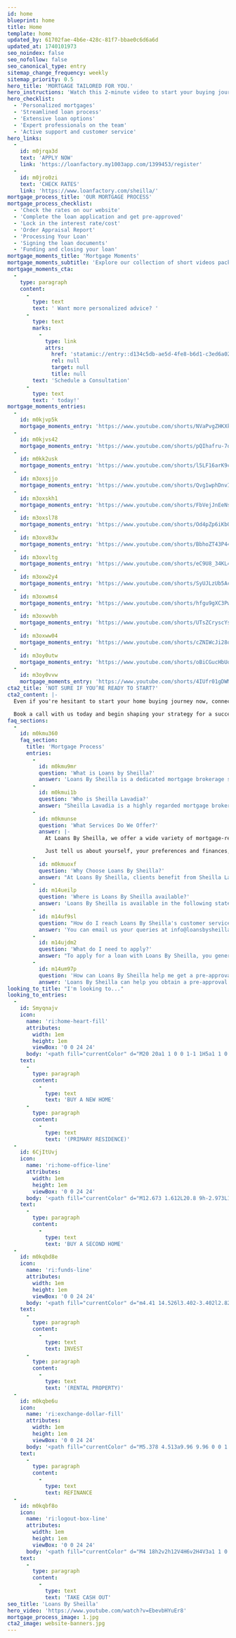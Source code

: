 ```yaml
---
id: home
blueprint: home
title: Home
template: home
updated_by: 61702fae-4b6e-428c-81f7-bbae0c6d6a6d
updated_at: 1740101973
seo_noindex: false
seo_nofollow: false
seo_canonical_type: entry
sitemap_change_frequency: weekly
sitemap_priority: 0.5
hero_title: 'MORTGAGE TAILORED FOR YOU.'
hero_instructions: 'Watch this 2-minute video to start your buying journey and get access to:'
hero_checklist:
  - 'Personalized mortgages'
  - 'Streamlined loan process'
  - 'Extensive loan options'
  - 'Expert professionals on the team'
  - 'Active support and customer service'
hero_links:
  -
    id: m0jrqa3d
    text: 'APPLY NOW'
    link: 'https://loanfactory.my1003app.com/1399453/register'
  -
    id: m0jro0zi
    text: 'CHECK RATES'
    link: 'https://www.loanfactory.com/sheilla/'
mortgage_process_title: 'OUR MORTGAGE PROCESS'
mortgage_process_checklist:
  - 'Check the rates on our website'
  - 'Complete the loan application and get pre-approved'
  - 'Lock in the interest rate/cost'
  - 'Order Appraisal Report'
  - 'Processing Your Loan'
  - 'Signing the loan documents'
  - 'Funding and closing your loan'
mortgage_moments_title: 'Mortgage Moments'
mortgage_moments_subtitle: 'Explore our collection of short videos packed with essential tips and insights on loans and mortgages. Perfect for busy individuals looking to make informed decisions quickly.'
mortgage_moments_cta:
  -
    type: paragraph
    content:
      -
        type: text
        text: ' Want more personalized advice? '
      -
        type: text
        marks:
          -
            type: link
            attrs:
              href: 'statamic://entry::d134c5db-ae5d-4fe8-b6d1-c3ed6a02911d'
              rel: null
              target: null
              title: null
        text: 'Schedule a Consultation'
      -
        type: text
        text: ' today!'
mortgage_moments_entries:
  -
    id: m0kjvp5k
    mortgage_moments_entry: 'https://www.youtube.com/shorts/NVaPvgZHKXk'
  -
    id: m0kjvs42
    mortgage_moments_entry: 'https://www.youtube.com/shorts/pQIhafru-7o'
  -
    id: m0kk2usk
    mortgage_moments_entry: 'https://www.youtube.com/shorts/l5LF16arK9c'
  -
    id: m3oxsjjo
    mortgage_moments_entry: 'https://www.youtube.com/shorts/Qvg1wphDnvI'
  -
    id: m3oxskh1
    mortgage_moments_entry: 'https://www.youtube.com/shorts/FbVejJnEeNs'
  -
    id: m3oxsl78
    mortgage_moments_entry: 'https://www.youtube.com/shorts/Od4pZp6iKbQ'
  -
    id: m3oxv83w
    mortgage_moments_entry: 'https://www.youtube.com/shorts/BbhoZT43P44'
  -
    id: m3oxvltg
    mortgage_moments_entry: 'https://www.youtube.com/shorts/eC9U8_34KL4'
  -
    id: m3oxw2y4
    mortgage_moments_entry: 'https://www.youtube.com/shorts/SyUJLzUb5Ac'
  -
    id: m3oxwms4
    mortgage_moments_entry: 'https://www.youtube.com/shorts/hfgu9gXC3Pw'
  -
    id: m3oxwvbh
    mortgage_moments_entry: 'https://www.youtube.com/shorts/UTsZCryscYs'
  -
    id: m3oxww04
    mortgage_moments_entry: 'https://www.youtube.com/shorts/cZNIWcJi28o'
  -
    id: m3oy0utw
    mortgage_moments_entry: 'https://www.youtube.com/shorts/oBiCGucHbUo'
  -
    id: m3oy0vvw
    mortgage_moments_entry: 'https://www.youtube.com/shorts/4IUfr01gDWM'
cta2_title: 'NOT SURE IF YOU’RE READY TO START?'
cta2_content: |-
  Even if you're hesitant to start your home buying journey now, connecting to an expert is the first step to being successful at getting the home you want. By understanding the steps you can take to prepare, you’ll position yourself for a smoother and more informed buying experience.

  Book a call with us today and begin shaping your strategy for a successful home purchase.
faq_sections:
  -
    id: m0kmu360
    faq_section:
      title: 'Mortgage Process'
      entries:
        -
          id: m0kmu9mr
          question: 'What is Loans by Sheilla?'
          answer: 'Loans By Sheilla is a dedicated mortgage brokerage service spearheaded by Sheilla Lavadia, a seasoned mortgage professional with over 20 years of experience in the industry. Our mission is to empower individuals and families to achieve their homeownership dreams by providing knowledgeable, personalized, and efficient mortgage solutions tailored to meet diverse financial needs.'
        -
          id: m0kmui1b
          question: 'Who is Sheilla Lavadia?'
          answer: "Sheilla Lavadia is a highly regarded mortgage broker whose extensive experience set her apart in the competitive mortgage landscape. With a strong commitment to client education and satisfaction, Sheilla has mastered the intricacies of mortgage financing and is passionate about guiding her clients through every step of the process. Her wealth of knowledge enables her to tailor mortgage options and solutions that align with each client's unique financial circumstances."
        -
          id: m0kmunse
          question: 'What Services Do We Offer?'
          answer: |-
            At Loans By Sheilla, we offer a wide variety of mortgage-related services, including home purchase loans, refinancing options, pre-approval services, investment property financing, and tailored guidance.

            Just tell us about yourself, your preferences and finances, and we'll provide you with the best rate that suits your situation.
        -
          id: m0kmuoxf
          question: 'Why Choose Loans By Sheilla?'
          answer: "At Loans By Sheilla, clients benefit from Sheilla Lavadia's 20 years of experience, ensuring expert guidance and customized mortgage solutions tailored to individual needs. Our commitment to transparent communication and personalized service empowers clients to make informed decisions throughout the entire mortgage process."
        -
          id: m14ueilp
          question: 'Where is Loans By Sheilla available?'
          answer: 'Loans By Sheilla is available in the following states: Washington, Arkansas, Texas, California, Florida, Oregon, and Arizona.'
        -
          id: m14uf9sl
          question: "How do I reach Loans By Sheilla's customer service?"
          answer: 'You can email us your queries at info@loansbysheilla.com or call us at (425) 900-6082. We are available from Mondays to Fridays, 8AM-5PM, Pacific Standard Time.'
        -
          id: m14ujdm2
          question: 'What do I need to apply?'
          answer: "To apply for a loan with Loans By Sheilla, you generally need to provide personal information, identification, and income verification documents. You'll also need to share employment details and complete the lender's application form."
        -
          id: m14um97p
          question: 'How can Loans By Sheilla help me get a pre-approval letter?'
          answer: 'Loans By Sheilla can help you obtain a pre-approval letter by first assessing your financial information, including your income, credit history, and debt-to-income ratio. Once your application is reviewed and deemed eligible, they will issue a pre-approval letter indicating the loan amount you qualify for. This letter can be beneficial for demonstrating your financial credibility to potential sellers or real estate agents when purchasing a home.'
looking_to_title: "I'm looking to..."
looking_to_entries:
  -
    id: Smyqnajv
    icon:
      name: 'ri:home-heart-fill'
      attributes:
        width: 1em
        height: 1em
        viewBox: '0 0 24 24'
      body: '<path fill="currentColor" d="M20 20a1 1 0 0 1-1 1H5a1 1 0 0 1-1-1v-9H1l10.327-9.388a1 1 0 0 1 1.346 0L23 11h-3zm-8-3l3.359-3.359a2.25 2.25 0 0 0-3.182-3.182l-.177.177l-.177-.177a2.25 2.25 0 0 0-3.182 3.182z"/>'
    text:
      -
        type: paragraph
        content:
          -
            type: text
            text: 'BUY A NEW HOME'
      -
        type: paragraph
        content:
          -
            type: text
            text: '(PRIMARY RESIDENCE)'
  -
    id: 6CjItUvj
    icon:
      name: 'ri:home-office-line'
      attributes:
        width: 1em
        height: 1em
        viewBox: '0 0 24 24'
      body: '<path fill="currentColor" d="M12.673 1.612L20.8 9h-2.973L12 3.703L6 9.158V19h5v2H5a1 1 0 0 1-1-1v-9H1l10.327-9.388a1 1 0 0 1 1.346 0M14 11h9v7h-9zm2 2v3h5v-3zm8 8H13v-2h11z"/>'
    text:
      -
        type: paragraph
        content:
          -
            type: text
            text: 'BUY A SECOND HOME'
  -
    id: m0kqbd8e
    icon:
      name: 'ri:funds-line'
      attributes:
        width: 1em
        height: 1em
        viewBox: '0 0 24 24'
      body: '<path fill="currentColor" d="m4.41 14.526l3.402-3.402l2.829 2.829l3.157-3.157l-1.793-1.793h5v5l-1.793-1.793l-4.571 4.571l-2.829-2.828l-2.474 2.474a8 8 0 1 0-.927-1.9m-1.537 1.558l-.01-.01l.004-.004a10 10 0 0 1-.862-4.067c0-5.523 4.477-10 10-10s10 4.477 10 10s-4.477 10-10 10c-4.07 0-7.57-2.43-9.132-5.919"/>'
    text:
      -
        type: paragraph
        content:
          -
            type: text
            text: INVEST
      -
        type: paragraph
        content:
          -
            type: text
            text: '(RENTAL PROPERTY)'
  -
    id: m0kqbe6u
    icon:
      name: 'ri:exchange-dollar-fill'
      attributes:
        width: 1em
        height: 1em
        viewBox: '0 0 24 24'
      body: '<path fill="currentColor" d="M5.378 4.513a9.96 9.96 0 0 1 6.627-2.51c5.523 0 10 4.477 10 10a9.95 9.95 0 0 1-1.793 5.715l-2.707-5.715h2.5A8 8 0 0 0 6.279 6.415zm13.253 14.98a9.96 9.96 0 0 1-6.626 2.51c-5.523 0-10-4.477-10-10c0-2.125.663-4.095 1.793-5.715l2.707 5.715h-2.5A8 8 0 0 0 17.73 17.59zm-10.126-5.49h5.5a.5.5 0 1 0 0-1h-4a2.5 2.5 0 1 1 0-5h1v-1h2v1h2.5v2h-5.5a.5.5 0 0 0 0 1h4a2.5 2.5 0 0 1 0 5h-1v1h-2v-1h-2.5z"/>'
    text:
      -
        type: paragraph
        content:
          -
            type: text
            text: REFINANCE
  -
    id: m0kqbf8o
    icon:
      name: 'ri:logout-box-line'
      attributes:
        width: 1em
        height: 1em
        viewBox: '0 0 24 24'
      body: '<path fill="currentColor" d="M4 18h2v2h12V4H6v2H4V3a1 1 0 0 1 1-1h14a1 1 0 0 1 1 1v18a1 1 0 0 1-1 1H5a1 1 0 0 1-1-1zm2-7h7v2H6v3l-5-4l5-4z"/>'
    text:
      -
        type: paragraph
        content:
          -
            type: text
            text: 'TAKE CASH OUT'
seo_title: 'Loans By Sheilla'
hero_video: 'https://www.youtube.com/watch?v=EbevbHYuEr8'
mortgage_process_image: 1.jpg
cta2_image: website-banners.jpg
---
```

